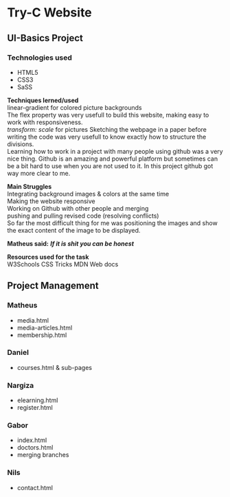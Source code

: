 # Try-C Website

## UI-Basics Project

### Technologies used

-   HTML5
-   CSS3
-   SaSS

**Techniques lerned/used**  
linear-gradient for colored picture backgrounds  
The flex property was very usefull to build this website, making easy to work with responsiveness.  
_transform: scale_ for pictures
Sketching the webpage in a paper before writing the code was very usefull to know exactly how to structure the divisions.  
Learning how to work in a project with many people using github was a very nice thing. Github is an amazing and powerful platform but sometimes can be a bit hard to use when you are not used to it. In this project github got way more clear to me.

**Main Struggles**  
Integrating background images & colors at the same time  
Making the website responsive  
Working on Github with other people and merging  
pushing and pulling revised code (resolving conflicts)  
So far the most difficult thing for me was positioning the images and show the exact content of the image to be displayed.

**Matheus said:** **_If it is shit you can be honest_**

**Resources used for the task**  
W3Schools
CSS Tricks
MDN Web docs

## Project Management

### Matheus

-   media.html
-   media-articles.html
-   membership.html

### Daniel

-   courses.html & sub-pages

### Nargiza

-   elearning.html
-   register.html

### Gabor

-   index.html
-   doctors.html
-   merging branches

### Nils

-   contact.html

